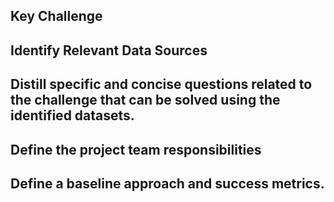 

## Key Challenge

## Identify Relevant Data Sources

## Distill specific and concise questions related to the challenge that can be solved using the identified datasets. 

## Define the project team responsibilities

## Define a baseline approach and success metrics. 
